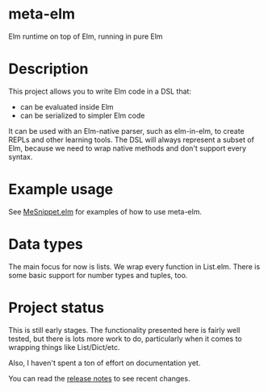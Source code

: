 # meta-elm

Elm runtime on top of Elm, running in pure Elm

# Description

This project allows you to write Elm code in a
DSL that:

- can be evaluated inside Elm
- can be serialized to simpler Elm code

It can be used with an Elm-native parser, such as elm-in-elm,
to create REPLs and other learning tools.  The DSL will
always represent a subset of Elm, because we need to wrap
native methods and don't support every syntax.

# Example usage

See
[MeSnippet.elm](src/MeSnippet.elm)
for examples of how to use meta-elm.

# Data types

The main focus for now is lists.  We wrap every function in
List.elm.  There is some basic support for number types and
tuples, too.

# Project status

This is still early stages.  The functionality presented here is fairly
well tested, but there is lots more work to do, particularly when it comes
to wrapping things like List/Dict/etc.

Also, I haven't spent a ton of effort on documentation yet.

You can read the [release notes](ReleaseNotes.md) to see recent changes.

